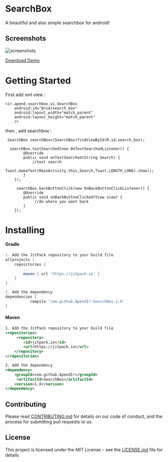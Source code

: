 # SearchBox
A beautiful and also simple searchbox for android!

## Screenshots

![screenshots](https://user-images.githubusercontent.com/35394143/38458022-cd1f62ca-3aad-11e8-9644-b324544d733b.gif)

[Download Demo](https://github.com/ApendIr/SearchBox/blob/master/demo/release/demo-release.apk?raw=true)

# Getting Started
First add xml view :

    <ir.apend.searchbox.ui.SearchBox
        android:id="@+id/search_box"
        android:layout_width="match_parent"
        android:layout_height="match_parent"
        />
then , add searchbox :
        
     SearchBox searchBox=(SearchBox)findViewById(R.id.search_box);
     
      searchBox.textSearched(new OnTextSearchedListener() {
            @Override
            public void onTextSearched(String Search) {
                //text search
                Toast.makeText(MainActivity.this,Search,Toast.LENGTH_LONG).show();
            }
        });
        
         searchBox.backButtonClick(new OnBackButtonClickListener() {
            @Override
            public void onBackButtonClicked(View view) {
                 //do where you want back
            }
        });

# Installing

#### Gradle
```groovy
1. Add the JitPack repository to your build file
allprojects {
	repositories {
		...
		maven { url 'https://jitpack.io' }
	}
}

2. Add the dependency
dependencies {
	       compile 'com.github.ApendIr:SearchBox:1.0'
}
```
#### Maven

```xml
1. Add the JitPack repository to your build file
<repositories>
     <repository>
	    <id>jitpack.io</id>
	    <url>https://jitpack.io</url>
	</repository>
</repositories>

2. Add the dependency
<dependency>
	<groupId>com.github.ApendIr</groupId>
	 <artifactId>SearchBox</artifactId>
	<version>1.0</version>
</dependency>
```


## Contributing

Please read [CONTRIBUTING.md](https://gist.github.com/PurpleBooth/b24679402957c63ec426) for details on our code of conduct, and the process for submitting pull requests to us.

## License

This project is licensed under the MIT License - see the [LICENSE.md](LICENSE.md) file for details
